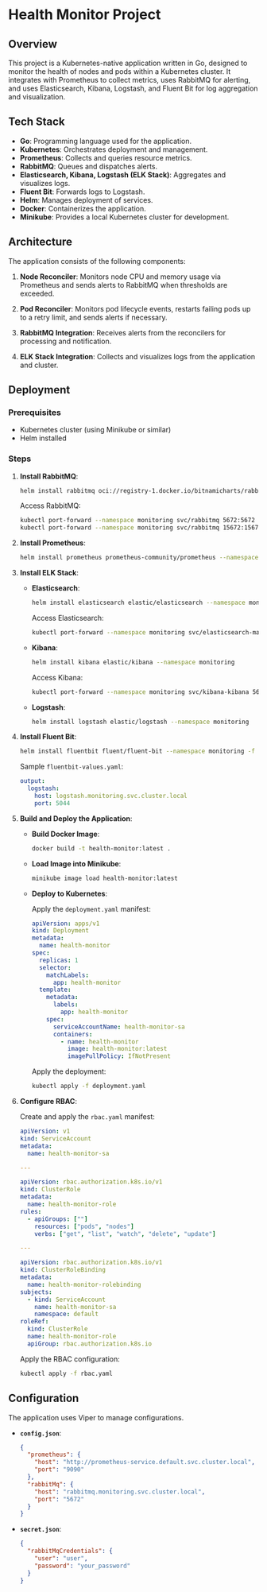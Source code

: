 # Health Monitor Project

## Overview

This project is a Kubernetes-native application written in Go, designed to monitor the health of nodes and pods within a Kubernetes cluster. 
It integrates with Prometheus to collect metrics, uses RabbitMQ for alerting, and uses Elasticsearch, Kibana, Logstash, and Fluent Bit for log aggregation and visualization. 

## Tech Stack

- **Go**: Programming language used for the application.
- **Kubernetes**: Orchestrates deployment and management.
- **Prometheus**: Collects and queries resource metrics.
- **RabbitMQ**: Queues and dispatches alerts.
- **Elasticsearch, Kibana, Logstash (ELK Stack)**: Aggregates and visualizes logs.
- **Fluent Bit**: Forwards logs to Logstash.
- **Helm**: Manages deployment of services.
- **Docker**: Containerizes the application.
- **Minikube**: Provides a local Kubernetes cluster for development.

## Architecture

The application consists of the following components:

1. **Node Reconciler**: Monitors node CPU and memory usage via Prometheus and sends alerts to RabbitMQ when thresholds are exceeded.

2. **Pod Reconciler**: Monitors pod lifecycle events, restarts failing pods up to a retry limit, and sends alerts if necessary.

3. **RabbitMQ Integration**: Receives alerts from the reconcilers for processing and notification.

4. **ELK Stack Integration**: Collects and visualizes logs from the application and cluster.

## Deployment

### Prerequisites

- Kubernetes cluster (using Minikube or similar)
- Helm installed

### Steps

1. **Install RabbitMQ**:

   ```bash
   helm install rabbitmq oci://registry-1.docker.io/bitnamicharts/rabbitmq --namespace monitoring
   ```

   Access RabbitMQ:

   ```bash
   kubectl port-forward --namespace monitoring svc/rabbitmq 5672:5672
   kubectl port-forward --namespace monitoring svc/rabbitmq 15672:15672
   ```

2. **Install Prometheus**:

   ```bash
   helm install prometheus prometheus-community/prometheus --namespace monitoring
   ```

3. **Install ELK Stack**:

   - **Elasticsearch**:

     ```bash
     helm install elasticsearch elastic/elasticsearch --namespace monitoring
     ```

     Access Elasticsearch:

     ```bash
     kubectl port-forward --namespace monitoring svc/elasticsearch-master 9200:9200
     ```

   - **Kibana**:

     ```bash
     helm install kibana elastic/kibana --namespace monitoring
     ```

     Access Kibana:

     ```bash
     kubectl port-forward --namespace monitoring svc/kibana-kibana 5601:5601
     ```

   - **Logstash**:

     ```bash
     helm install logstash elastic/logstash --namespace monitoring
     ```

4. **Install Fluent Bit**:

   ```bash
   helm install fluentbit fluent/fluent-bit --namespace monitoring -f fluentbit-values.yaml
   ```

   Sample `fluentbit-values.yaml`:

   ```yaml
   output:
     logstash:
       host: logstash.monitoring.svc.cluster.local
       port: 5044
   ```

5. **Build and Deploy the Application**:

   - **Build Docker Image**:

     ```bash
     docker build -t health-monitor:latest .
     ```

   - **Load Image into Minikube**:

     ```bash
     minikube image load health-monitor:latest
     ```

   - **Deploy to Kubernetes**:

     Apply the `deployment.yaml` manifest:

     ```yaml
     apiVersion: apps/v1
     kind: Deployment
     metadata:
       name: health-monitor
     spec:
       replicas: 1
       selector:
         matchLabels:
           app: health-monitor
       template:
         metadata:
           labels:
             app: health-monitor
         spec:
           serviceAccountName: health-monitor-sa
           containers:
             - name: health-monitor
               image: health-monitor:latest
               imagePullPolicy: IfNotPresent
     ```

     Apply the deployment:

     ```bash
     kubectl apply -f deployment.yaml
     ```

6. **Configure RBAC**:

   Create and apply the `rbac.yaml` manifest:

   ```yaml
   apiVersion: v1
   kind: ServiceAccount
   metadata:
     name: health-monitor-sa

   ---

   apiVersion: rbac.authorization.k8s.io/v1
   kind: ClusterRole
   metadata:
     name: health-monitor-role
   rules:
     - apiGroups: [""]
       resources: ["pods", "nodes"]
       verbs: ["get", "list", "watch", "delete", "update"]

   ---

   apiVersion: rbac.authorization.k8s.io/v1
   kind: ClusterRoleBinding
   metadata:
     name: health-monitor-rolebinding
   subjects:
     - kind: ServiceAccount
       name: health-monitor-sa
       namespace: default
   roleRef:
     kind: ClusterRole
     name: health-monitor-role
     apiGroup: rbac.authorization.k8s.io
   ```

   Apply the RBAC configuration:

   ```bash
   kubectl apply -f rbac.yaml
   ```

## Configuration

The application uses Viper to manage configurations.

- **`config.json`**:

  ```json
  {
    "prometheus": {
      "host": "http://prometheus-service.default.svc.cluster.local",
      "port": "9090"
    },
    "rabbitMq": {
      "host": "rabbitmq.monitoring.svc.cluster.local",
      "port": "5672"
    }
  }
  ```

- **`secret.json`**:

  ```json
  {
    "rabbitMqCredentials": {
      "user": "user",
      "password": "your_password"
    }
  }
  ```
